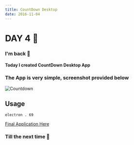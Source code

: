 ```yaml
---
title: CountDown Desktop
date: 2016-11-04
---
```


# DAY 4 👾 

### I'm back 💙

#### Today I created CountDown Desktop App 

### The App is very simple, screenshot provided below

![Countdown](http://imgur.com/VKlJoG9.png)

## Usage

`electron . 69`

[Final Application Here](https://github.com/deadcoder0904/electron-countdown)

### Till the next time 👻